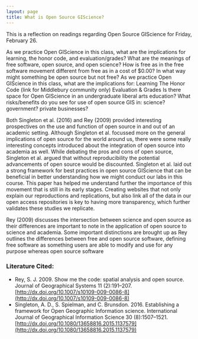 ```yaml
---
layout: page
title: What is Open Source GIScience?
---
```


This is a reflection on readings regarding Open Source GIScience for Friday, February 26.

As we practice Open GIScience in this class, what are the implications for learning, the honor code, and evaluation/grades?
What are the meanings of free software, open source, and open science?
How is free as in the free software movement different from free as in a cost of $0.00?
In what way might something be open source but not free?
As we practice Open GIScience in this class, what are the implications for:
Learning
The Honor Code (link for Middlebury community only)
Evaluation & Grades
Is there space for Open GIScience in an undergraduate liberal arts education?
What risks/benefits do you see for use of open source GIS in:
science?
government?
private businesses?

Both Singleton et al. (2016) and Rey (2009) provided interesting prospectives on the use and function of open source in and out of an academic setting. Although Singleton et al. focussed more on the general implications of open source for the world around us, there were some really interesting concepts introduced about the integration of open source into academia as well. While debating the pros and cons of open source, Singleton et al. argued that without reproducibility the potential advancements of open source would be discounted. Singleton et al. laid out a strong framework for best practices in open source GIScience that can be beneficial in better understanding how we might conduct our labs in this course. This paper has helped me understand further the importance of this movement that is still in its early stages. Creating websites that not only explain our reproductions and replications, but also link all of the data in our open access repositories is key to having more transparency, which further validates these studies we replicate.

Rey (2009) discusses the intersection between science and open source as their differences are important to note in the application of open source to science and academia. Some important distinctions are brought up as Rey outlines the differences between free and open source software, defining free software as something users are able to modify and use for any purpose whereas open source software 


### Literature Cited:
- Rey, S. J. 2009. Show me the code: spatial analysis and open source. Journal of Geographical Systems 11 (2):191–207. [http://dx.doi.org/10.1007/s10109-009-0086-8](http://dx.doi.org/10.1007/s10109-009-0086-8)
- Singleton, A. D., S. Spielman, and C. Brunsdon. 2016. Establishing a framework for Open Geographic Information science. International Journal of Geographical Information Science 30 (8):1507–1521. [http://dx.doi.org/10.1080/13658816.2015.1137579](http://dx.doi.org/10.1080/13658816.2015.1137579)
